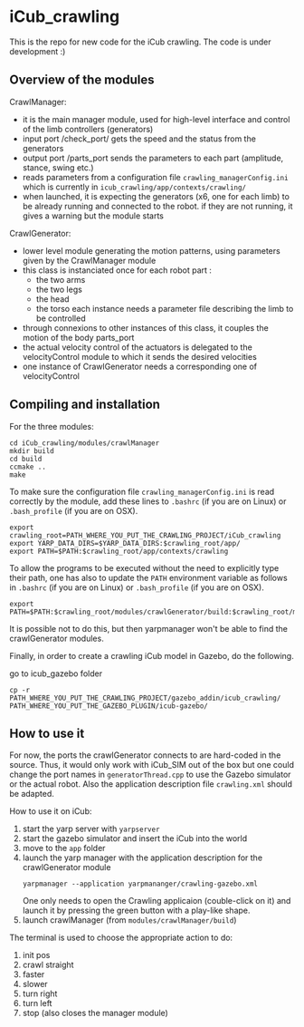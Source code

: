 # iCub_crawling

This is the repo for new code for the iCub crawling. The code is under development :)


## Overview of the modules

CrawlManager:

- it is the main manager module, used for high-level interface and control of the limb controllers (generators)
- input port /check_port/ gets the speed and the status from the generators
- output port /parts_port sends the parameters to each part (amplitude, stance, swing etc.)
- reads parameters from a configuration file `crawling_managerConfig.ini` which is currently in `icub_crawling/app/contexts/crawling/`
- when launched, it is expecting the generators (x6, one for each limb) to be already running and connected to the robot. if they are not running, it gives a warning but the module starts

CrawlGenerator:

- lower level module generating the motion patterns, using parameters given by the CrawlManager module
- this class is instanciated once for each robot part :
    - the two arms
    - the two legs
    - the head
    - the torso
    each instance needs a parameter file describing the limb to be controlled
- through connexions to other instances of this class, it couples the motion of the body parts_port
- the actual velocity control of  the actuators is delegated to the velocityControl module to which it sends the desired velocities
- one instance of CrawlGenerator needs a corresponding one of velocityControl


## Compiling and installation

For the three modules:

~~~shell
cd iCub_crawling/modules/crawlManager
mkdir build
cd build
ccmake ..
make
~~~

To make sure the configuration file `crawling_managerConfig.ini` is read correctly by the module, add these lines to `.bashrc` (if you are on Linux) or `.bash_profile` (if you are on OSX).
~~~
export crawling_root=PATH_WHERE_YOU_PUT_THE_CRAWLING_PROJECT/iCub_crawling
export YARP_DATA_DIRS=$YARP_DATA_DIRS:$crawling_root/app/
export PATH=$PATH:$crawling_root/app/contexts/crawling
~~~

To allow the programs to be executed without the need to explicitly type their path, one has also to update the `PATH` environment variable as follows in `.bashrc` (if you are on Linux) or `.bash_profile` (if you are on OSX).

~~~shell
export PATH=$PATH:$crawling_root/modules/crawlGenerator/build:$crawling_root/modules/crawlManager/build
~~~

It is possible not to do this, but then yarpmanager won't be able to find the crawlGenerator modules.


Finally, in order to create a crawling iCub model in Gazebo, do the following.

go to icub_gazebo folder
~~~shell
cp -r PATH_WHERE_YOU_PUT_THE_CRAWLING_PROJECT/gazebo_addin/icub_crawling/ PATH_WHERE_YOU_PUT_THE_GAZEBO_PLUGIN/icub-gazebo/
~~~


## How to use it

For now, the ports the crawlGenerator connects to are hard-coded in the source. Thus, it would only work with iCub_SIM out of the box but one could change the port names in `generatorThread.cpp` to use the Gazebo simulator or the actual robot. Also the application description file `crawling.xml` should be adapted.

How to use it on iCub:

1. start the yarp server with `yarpserver`
2. start the gazebo simulator and insert the iCub into the world
3. move to the `app` folder
4. launch the yarp manager with the application description for the crawlGenerator module
    ~~~
    yarpmanager --application yarpmananger/crawling-gazebo.xml
    ~~~
    One only needs to open the Crawling applicaion (couble-click on it) and launch it by pressing the green button with a play-like shape.
5. launch crawlManager (from `modules/crawlManager/build`)

The terminal is used to choose the appropriate action to do:

1. init pos
2. crawl straight
3. faster
4. slower
5. turn right
6. turn left
9. stop (also closes the manager module)

